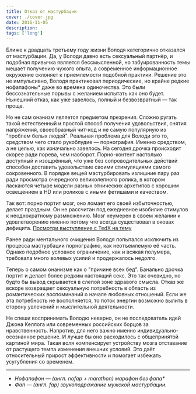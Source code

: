 ```yaml
---
title: Отказ от мастурбации
cover: ./cover.jpg
date: 2016-11-05
description:
tags: ['long']
---
```


Ближе к двадцать третьему году жизни Володя категорично отказался от мастурбации. Да, у Володи давно есть сексуальный партнёр, и подобная привычка является бессмысленной, но табуированность темы мешает получению чужого опыта, а современное информационное окружение склоняет к приемлемости подобной практики. Решение это не импульсивно, Володя практиковал периодические, но крайне редкие нофапафоны\* даже во времена одиночества. Это были бессознательные порывы с желанием испытать как оно будет. Нынешний отказ, как уже завелось, полный и безвозвратный — так проще.

Но не сам онанизм является предметом презрения. Сложно ругать такой естественный и простой способ получения удовольствия, снятия напряжения, своеобразный чит-код и не самую популярную из "проблем белых людей".
Реальная проблема для Володи это то, средством чего стало рукоблудие — порнография. Именно средством, а не целью, как изначально завелось. На сегодня дрочка происходит скорее ради порева, чем наоборот. Порно-контент настолько доступный и изощрённый, что уже без сопроводительных действий способен доставить удовольствие своими стимуляциями самого сокровенного. В порядке вещей мастурбировать излишние пару раз ради просмотра очередного великолепного ролика, в котором ласкаются четыре модели разных этнических архетипов с хорошим освещением в HD или роликов с иными фетишами и качеством.

Так вот: порно портит мозг, оно ломает его своей избыточностью, делает праздным. Он не рассчитан под ежедневное изобилие стимулов к неоднократному размножению. Мозг неумерен в своем желании к удовлетворению именно потому что всегда существовал в оковах дефицита. [Посмотри выступление с TedX на тему](https://www.youtube.com/watch?v=tetNiwpHxRA)

Ранее ради ментального очищения Володя попытался исключить из процесса мастурбации порнографию, как неотъемлемую её часть. Однако подобное условное ограничение, как и всякая полумера, требовала много волевых усилий и продержалось недолго.

Теперь о самом онанизме как о "причине всех бед". Банально дрочка портит и делает более редким настоящий секс. Это так очевидно, но будто бы вывод скрывается в слепой зоне здравого смысла. Отказ же вскоре возвращает сексуальную потребность в область из романтических воспоминаний о начале любовных отношений. Если же эта потребность не восполняется, то поток энергии возможно вылить в сторону увлечений и мыслительной деятельности.

Не спеши воспринимать Володю неверно, он не последователь идей Джона Келлога или современных российских борцов за нравственность. Напротив, для него важно именно индивидуально-осознанное решение. И лучше бы оно расходилось с общепринятой картиной мира. Такая воля компенсирует устройству мозга отставание от растущего темпа изменения внешних условий. Это даёт относительный прирост эффективности и помогает избежать усугубления со временем.

---

- _Нофапафон — (англ. nofap + marathon) марафон без фапа\*_
- _Фап — (англ. fap) звукоподражание мужской мастурбации._
